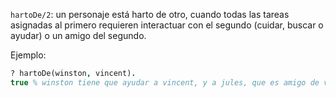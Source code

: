 `hartoDe/2`: un personaje está harto de otro, cuando todas las tareas asignadas al primero requieren interactuar con el segundo (cuidar, buscar o ayudar) o un amigo del segundo.

Ejemplo:

```prolog
? hartoDe(winston, vincent).
true % winston tiene que ayudar a vincent, y a jules, que es amigo de vincent.
```
